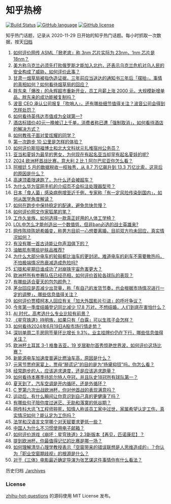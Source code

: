 # 知乎热榜
[![Build Status](https://github.com/ToWeLong/zhihu-hot-questions/workflows/CI/badge.svg)](https://github.com/ToWeLong/zhihu-hot-questions/actions)
[![GitHub language](https://img.shields.io/badge/language-golang-orange.svg)](https://golang.org/)
[![GitHub license](https://img.shields.io/github/license/ToWeLong/zhihu-hot-questions)](https://github.com/ToWeLong/zhihu-hot-questions/blob/main/LICENSE)

知乎热门话题，记录从 2020-11-29 日开始的知乎热门话题。每小时抓取一次数据，按天[归档](./archives)

<!-- BEGIN -->

1. [如何评价网传 ASML「掀老底」称 3nm 芯片实际为 23nm，1nm 芯片是 18nm？](https://www.zhihu.com/question/659222197)
1. [美方称乌克兰必须先打败俄罗斯才能加入北约，还表示乌克兰危机对乌人民的安全构成了威胁，如何评价此事？](https://www.zhihu.com/question/659309788)
1. [甘肃一烟草局被指伪造证据，三年前应当送达的通知书三年后「摆拍」，事情的真相如何？如何看待烟草局的回应？](https://www.zhihu.com/question/659215832)
1. [胖东来「爆改」的永辉超市重新开业，员工月薪上涨 2000 元，大规模新增单品，胖东来的成功能被复制吗？](https://www.zhihu.com/question/659324389)
1. [波音 CEO 承认公司报复「吹哨人」，还有哪些细节值得关注？波音公司会得到怎样处罚？](https://www.zhihu.com/question/659329215)
1. [如何看待英伟达市值成为全球第一?](https://www.zhihu.com/question/659284605)
1. [酒店标错价40元一晚被订上千单，消费者称已遭「强制取消」，如何看待酒店的解决方式？](https://www.zhihu.com/question/659252649)
1. [如何教孩子面对爱炫耀的同学？](https://www.zhihu.com/question/658651492)
1. [第一次跑步 10 公里是怎样的体验？](https://www.zhihu.com/question/656313066)
1. [如何评价斯坦福博士和北大文科状元扎堆宿州公务员？](https://www.zhihu.com/question/659238107)
1. [亚当和夏娃为最早的男女，为何现在有起名亚当却罕有起名夏娃的呢?](https://www.zhihu.com/question/654570780)
1. [2024 欧洲杯首战比赛，意大利 2 比 1 阿尔巴尼亚你怎么看？](https://www.zhihu.com/question/658731853)
1. [阿根廷 5 月的数据税收一枝独秀，从 8.7 万亿飙升到 13.3 万亿比索，这背后的原因是什么？](https://www.zhihu.com/question/659027059)
1. [高速顶着限速跑了，为什么还会被超车？](https://www.zhihu.com/question/657995710)
1. [为什么华为官网手机的介绍页不会标注处理器型号？](https://www.zhihu.com/question/659143817)
1. [日本「食人菌」感染病例增至近千例，专家称「有一定风险传染到国内」，如何从医学角度解读？](https://www.zhihu.com/question/659235504)
1. [如何在跑步中保持稳定的配速，避免忽快忽慢？](https://www.zhihu.com/question/656320110)
1. [如何评价网文作家狐尾的笔？](https://www.zhihu.com/question/642615296)
1. [工作久坐族，如何选择一款真正好用的人体工学椅？](https://www.zhihu.com/question/653888670)
1. [LOL中怎么才能创造出一个数值低，但非ban必选的战士英雄来?](https://www.zhihu.com/question/539288629)
1. [网传陈晓陈妍希婚变，称男方目前一心想要离婚，目前双方均未回应，真实情况如何？](https://www.zhihu.com/question/659322847)
1. [有没有哪一首古诗能让你声泪俱下的？](https://www.zhihu.com/question/659280008)
1. [油敏肌有哪些护肤品推荐?](https://www.zhihu.com/question/655804262)
1. [为什么大部分电车的轮毂都比油车的更封闭，难道电车的刹车不需要散热吗，不怕极端情况热衰减造成危险吗?](https://www.zhihu.com/question/655840707)
1. [幻胧和星期日谁成功了对崩铁宇宙危害更大？](https://www.zhihu.com/question/659096906)
1. [欧洲杯所有参赛队伍已经亮相，如何评价首轮各球队的表现？](https://www.zhihu.com/question/659272924)
1. [有哪些适合夏天的包包颜色？](https://www.zhihu.com/question/656287967)
1. [茅台回应是否减少出货量，称「有自己的发货节奏，也会根据市场情况进行一定的调整」，哪些信息值得关注？](https://www.zhihu.com/question/659142205)
1. [如何评价贾樟柯本人回应有关「加大外国影片引进」的呼吁争议？](https://www.zhihu.com/question/659273000)
1. [今年第一季度结婚登记同比减少 17.8 万对，不想结婚，人们到底在害怕什么？](https://www.zhihu.com/question/659303634)
1. [AI 时代，高考选什么专业比较有前景？](https://www.zhihu.com/question/658202339)
1. [《星穹铁道》持明族，如果只有「白露」可以生孩子会怎样？](https://www.zhihu.com/question/656999873)
1. [如何看待2024年6月19日A股市场行情走势？](https://www.zhihu.com/question/659240513)
1. [深圳单周二手房网签量环比增长 9.3%，业主挂牌价仍在下行，哪些信息值得关注？](https://www.zhihu.com/question/659276706)
1. [欧洲杯土耳其 3-1 格鲁吉亚，19 岁居勒尔首秀惊艳世界波，如何评价这场比赛？](https://www.zhihu.com/question/659235633)
1. [新能源电车加速度普遍比燃油车高，原因是什么？](https://www.zhihu.com/question/657900615)
1. [元宵节贾府家宴上，贾母“掰谎记”的目的是为“扬黛抑钗”吗，你怎么看？](https://www.zhihu.com/question/357918370)
1. [经常跑步的人，应该追求速度，还是应该追求跑量？](https://www.zhihu.com/question/658468779)
1. [如何看待本赛季待凯尔特人夺冠，并且队史18冠所有球队第一？](https://www.zhihu.com/question/659221860)
1. [夏天到了，汽车空调是开内循环，还是外循环？](https://www.zhihu.com/question/657925427)
1. [C 罗第六次出战欧洲杯，你对他首战的表现满意吗？](https://www.zhihu.com/question/659274849)
1. [运动后，有什么瞬间让你意识到自己真的更健康了吗？](https://www.zhihu.com/question/656313205)
1. [有哪些句子陪你度过迷茫、无助和落寞的低谷期？](https://www.zhihu.com/question/659094952)
1. [网传科大讯飞工程师猝死，知情人称该员工家中过世，家属希望认定工伤，真实情况如何？能认定为工伤吗？](https://www.zhihu.com/question/659256554)
1. [法学和汉语言文学哪个对天赋要求更低一些？](https://www.zhihu.com/question/659176881)
1. [中国人为什么不习惯使用电子邮箱？](https://www.zhihu.com/question/30626480)
1. [如何评价游戏《崩坏：星穹铁道》2.3新版本【再见，匹诺康尼】？](https://www.zhihu.com/question/659309739)
1. [提到欧洲杯，你最值得记忆的比赛是哪一场？](https://www.zhihu.com/question/658734875)
1. [如何理解清华心理学教授表示「空窗带来的错误联想是人思维造成的」？你认为「职业空窗期歧视」的根源是什么？](https://www.zhihu.com/question/659143436)
1. [对于《三体》电影最近确定导演为张艺谋这件事情你有什么看法？](https://www.zhihu.com/question/659099251)

<!-- END -->

历史归档 [./archives](./archives)


### License
[zhihu-hot-questions](https://github.com/towelong/zhihu-hot-questions) 的源码使用 MIT License 发布。